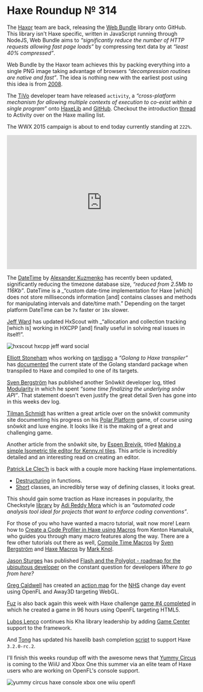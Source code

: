 [_template]: ../templates/roundup.html
[date]: / "2015-04-02 08:19:00"
[modified]: / "2015-04-02 16:25:00"
[published]: / "2015-04-02 16:30:00"
[“”]: a ""
# Haxe Roundup № 314

The [Haxor][tw1] team are back, releasing the [Web Bundle][l1] library onto
GitHub. This library isn't Haxe specific, written in JavaScript running through
NodeJS, Web Bundle aims to _“significantly reduce the number of HTTP 
requests allowing fast page loads”_ by compressing text data by at _“least
40% compressed”_.

Web Bundle by the Haxor team achieves this by packing everything into a single
PNG image taking advantage of browsers _“decompression routines are native
and fast”_. The idea is nothing new with the earliest post using this idea
is from [2008][l2].

The [TiVo][gh1] developer team have released `activity`, a _“cross-platform 
mechanism for allowing multiple contexts of execution to co-exist 
within a single program”_ onto [HaxeLib][l3] and [GitHub][l4]. Checkout the
introduction [thread][l5] to Activity over on the Haxe mailing list.

The WWX 2015 campaign is about to end today currently standing at `222%`.

<iframe frameborder="0" height="355px" width="100%" src="http://www.ulule.com/wwx2015/widget.html" scrolling="no"></iframe>

The [DateTime][l6] by [Alexander Kuzmenko][tw2] has recently been updated,
significantly reducing the timezone database size, _“reduced from 
2.5Mb to 116Kb”_. DateTime is a _“custom date-time implementation for Haxe
[which] does not store milliseconds information [and] contains classes 
and methods for manipulating intervals and date/time math.” Depending on the
target platform DateTime can be `7x` faster or `10x` slower.

[Jeff Ward][tw3] has updated HxScout with _“allocation and collection 
tracking [which is] working in HXCPP [and] finally useful in solving real 
issues in itself!”.

![hxscout hxcpp jeff ward social](/img/314/hxscout.png "HxScout allocation & collection tracking in HXCPP by @Jeff__Ward")

[Elliott Stoneham][gh2] whos working on [tardisgo][l7] a _“Golang to Haxe 
transpiler”_ has [documented][l8] the current state of the Golang
standard package when transpiled to Haxe and compiled to one of its targets.

[Sven Bergström][tw4] has published another Snõwkit developer log, titled
[Modularity][l9] in which he spent _“some time finalizing 
the underlying snõw API”_. That statement doesn't even justify the great
detail Sven has gone into in this weeks dev log.

[Tilman Schmidt][tw5] has written a great article over on the snõwkit 
community site documenting his progress on his [Polar Platform][l10] game, of
course using snõwkit and luxe engine. It looks like it is the making of a
great and challenging game.

Another article from the snõwkit site, by [Espen Breivik][tw6], titled
[Making a simple Isometric tile editor for Kenny.nl tiles][l11]. This article
is incredibly detailed and an interesting read on creating an editor.

[Patrick Le Clec'h][tw7] is back with a couple more hacking Haxe implementations.

+ [Destructuring][l12] in functions.
+ [Short][l13] classes, an incredibly terse way of defining classes, it looks great.

This should gain some traction as Haxe increases in popularity, the Checkstyle
[library][l14] by [Adi Reddy Mora][tw8] which is an _“automated code analysis
tool ideal for projects that want to enforce coding conventions”_.

For those of you who have wanted a macro tutorial, wait now more! Learn how to
[Create a Code Profiler in Haxe using Macros][l15] from Kenton Hamaluik, who guides
you through many macro features along the way. There are a few other tutorials
out there as well, [Compile Time Macros][l15] by [Sven Bergström][tw4] and
[Haxe Macros][l16] by [Mark Knol][tw9].

[Jason Sturges][tw10] has published [Flash and the Polyglot - roadmap for the
ubiquitous developer][l17] on the constant question for developers 
_Where to go from here?_

[Greg Caldwell][tw11] has created an [action map][l18] for the [NHS][l19]
change day event using OpenFL and Away3D targeting WebGL.

[Fuz][tw12] is also back again this week with Haxe challenge [game #4 
completed][l20] in which he created a game in 96 hours using OpenFL targeting
HTML5.

[Lubos Lenco][tw13] continues his Kha library leadership by adding
[Game Center][l21] support to the framework.

And [Tong][tw14] has updated his haxelib bash completion [script][l22] to 
support Haxe `3.2.0-rc.2`.

I'll finish this weeks roundup off with the awesome news that 
[Yummy Circus][l23] is coming to the WiiU and Xbox One this summer via 
an elite team of Haxe users who are working on OpenFL's console support.

![yummy circus haxe console xbox one wiiu openfl](/img/314/yummy.png "Yummy Circus coming to Xbox One and WiiU this summer")

[gh2]: https://github.com/elliott5 "@elliott5"
[gh1]: https://github.com/TiVo "@TiVo"

[tw14]: https://twitter.com/disktree "@disktree"
[tw13]: https://twitter.com/luboslenco "@luboslenco"
[tw12]: https://twitter.com/fuz_games "@fuz_games"
[tw11]: https://twitter.com/Greg209 "@Greg209"
[tw10]: https://twitter.com/jasonsturges "@jasonsturges"
[tw9]: https://twitter.com/mknol "@mknol"
[tw8]: https://twitter.com/adireddy "@adireddy"
[tw7]: https://twitter.com/pleclech "@pleclech"
[tw6]: https://twitter.com/espenb "@espenb"
[tw5]: https://twitter.com/KeyMaster_ "@KeyMaster_"
[tw4]: https://twitter.com/___discovery "@___discovery"
[tw3]: https://twitter.com/Jeff__Ward "@Jeff__Ward"
[tw2]: https://twitter.com/RealyUniqueName "@RealyUniqueName"
[tw1]: https://twitter.com/HaxorEngine "@HaxorEngine"

[l23]: https://twitter.com/PuzzlTweet "@PuzzlTweet"
[l22]: https://gist.github.com/tong/5038106 "haxelib-completion.sh"
[l21]: https://github.com/luboslenco/gamecenter_kha "Game Center Kha on GitHub"
[l20]: https://fuzdevlog.wordpress.com/2015/04/03/haxe-challenge-game-4-completed/ "Haxe Challenge game #4 completed"
[l19]: https://en.wikipedia.org/wiki/National_Health_Service "NHS on Wikipedia"
[l18]: https://twitter.com/Greg209/status/582873771310231552 "NHS Change Day 3D Actions Map"
[l17]: http://jasonsturges.com/2015/04/02/flash-and-the-polyglot/ "Flash and the Polyglot"
[l16]: http://blog.stroep.nl/2014/01/haxe-macros/ "Haxe Macros"
[l15]: http://notes.underscorediscovery.com/haxe-compile-time-macros/ "Compile Time Macros"
[l14]: https://github.com/adireddy/haxe-checkstyle "Haxe Check style"
[l13]: http://hacking-haxe.atouchofcode.com/#9D9E1 "Short Classes"
[l12]: http://hacking-haxe.atouchofcode.com/#F8db1 "Destructuring in functions"
[l11]: http://snowkit.org/2015/03/31/isometric-editor/ "Making a simple Isometric tile editor for Kenny.nl tiles"
[l10]: http://snowkit.org/2015/04/05/polar-platformer-progress/ "Polar Platform Progress"
[l9]: http://snowkit.org/2015/03/30/snowkit-dev-log-3-modularity/ "Snõwkit dev log #3 modularity"
[l8]: https://github.com/tardisgo/tardisgo/blob/master/STDPKGSTATUS.md "Tardisgo standard package status"
[l7]: https://github.com/tardisgo/tardisgo "Tardisgo on GitHub"
[l6]: https://github.com/RealyUniqueName/DateTime "DateTime on GitHub"
[l5]: https://groups.google.com/forum/#!topic/haxelang/yEhXuwmVV3c "Announcing activities haxelib - soliciting feedback"
[l4]: https://github.com/TiVo/activity "Activity on GitHub"
[l3]: http://lib.haxe.org/p/activity "Activity on HaxeLib"
[l2]: http://web.archive.org/web/20080516044845/http://blog.nihilogic.dk/2008/05/compression-using-canvas-and-png.html "Compression using Canvas and PNG-embedded data"
[l1]: https://github.com/haxorplatform/web-bundle "Web Bundle on GitHub"